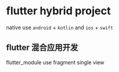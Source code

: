 # flutter hybrid project

native use `android` + `kotlin` and `ios` + `swift`

## flutter 混合应用开发 

flutter_module use fragment single view


